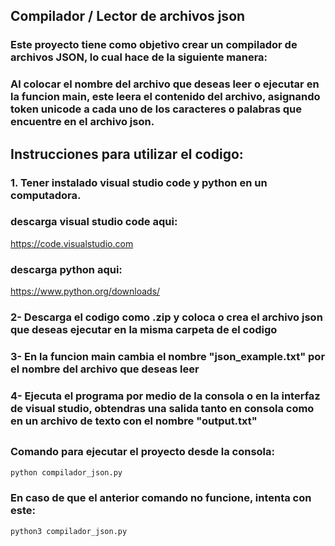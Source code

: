 ## Compilador / Lector de archivos json
### Este proyecto tiene como objetivo crear un compilador de archivos JSON, lo cual hace de la siguiente manera:
### Al colocar el nombre del archivo que deseas leer o ejecutar en la funcion main, este leera el contenido del archivo, asignando token unicode a cada uno de los caracteres o palabras que encuentre en el archivo json.
### 
## 

## Instrucciones para utilizar el codigo:
### 1. Tener instalado visual studio code y python en un computadora.
### descarga visual studio code aqui:
https://code.visualstudio.com
### descarga python aqui:
https://www.python.org/downloads/

### 2- Descarga el codigo como .zip y coloca o crea el archivo json que deseas ejecutar en la misma carpeta de el codigo
### 3- En la funcion main cambia el nombre "json_example.txt" por el nombre del archivo que deseas leer
### 4- Ejecuta el programa por medio de la consola o en la interfaz de visual studio, obtendras una salida tanto en consola como en un archivo de texto con el nombre "output.txt"
## 

### Comando para ejecutar el proyecto desde la consola:
```bash
python compilador_json.py
```

### En caso de que el anterior comando no funcione, intenta con este:
```bash
python3 compilador_json.py
```
